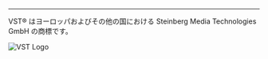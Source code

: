 ----

VST® はヨーロッパおよびその他の国における Steinberg Media Technologies GmbH の商標です。

<img src="res/vst_logo.png" style="max-height: 8rem" alt="VST Logo" />
